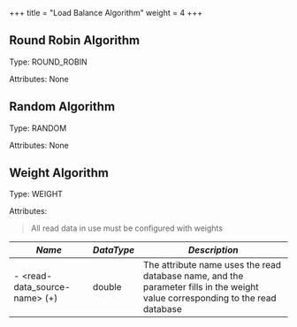 +++
title = "Load Balance Algorithm"
weight = 4
+++

## Round Robin Algorithm

Type: ROUND_ROBIN

Attributes: None

## Random Algorithm

Type: RANDOM

Attributes: None

## Weight Algorithm

Type: WEIGHT

Attributes: 

> All read data in use must be configured with weights

| *Name*                 | *DataType* | *Description*                              |
| ---------------------------------- | ---------- | ---------------------------------------------- |
| \- <read-data_source-name> (+) | double     | The attribute name uses the read database name, and the parameter fills in the weight value corresponding to the read database |
